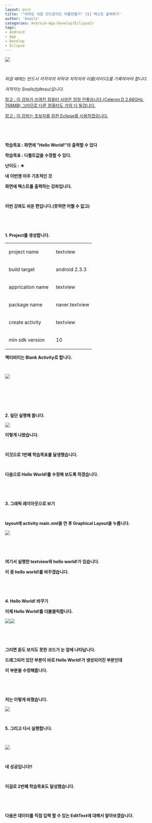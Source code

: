 ```yaml
---
layout: post
title: '"아마도 쉬운 안드로이드 어플만들기" [5] 텍스트 출력하기'
author: 'Snails'
categories: Android-App-Develop(Eclipse2)
tags:
- Android
- App
- Develop
- Eclipse
---
```



<script> location.href='https://cafe.naver.com/develoid/233181' ; </script>

<p><img src="https://dthumb-phinf.pstatic.net/?src=%22http%3A%2F%2Fblogfiles.naver.net%2F20130427_51%2Ftjdtnsu_13670324652685asRT_JPEG%2Fand.jpg%22&amp;type=cafe_wa740"></p><p>&nbsp;</p><p><i>퍼갈 때에는 반드시 저작자의 허락과 저작자의 이름(아이디)를 기록하어야 합니다.</i></p><p><i>저작자는 Snails(tjdtnsu)입니다.</i></p><p><u>참고 : 이 강좌가 쓰여진 컴퓨터 사양은 엄청 안좋습니다.(Celeron D 2.66GHz, 768MB) 그러므로 다른 컴퓨터도 거의 다 될겁니다.</u>&nbsp;</p><p><u>참고 : 이 강좌는 초보자를 위한 Eclipse를 사용하였습니다.<b></u></p><p>&nbsp;</p><p>&nbsp;</p><p><b>학습목표 : 화면에 "Hello World!"라 출력할 수 있다</b></p><p><b>학습목표 : 디폴트값을 수정할 수 있다.<b></b></p><p><b>난이도 : ★</b></p><p><b><b></b></p><p><b>﻿</b><b>네 이번엔 아주 기초적인 것</p><p>화면에 텍스트를 출력하는 강좌입니다.</p><p>&nbsp;</p><p>이번 강좌도 쉬운 편입니다.(못하면 어쩔 수 없고)</p><p>&nbsp;</p><p>&nbsp;</p><p>1. Project를 생성합니다.</p><table><tbody><tr><td  ><p>&nbsp;project name&nbsp;</p></td><td  ><p>&nbsp;textview</p></td></tr><tr><td  ><p>&nbsp;build target&nbsp;</p></td><td  ><p>&nbsp;android 2.3.3&nbsp;</p></td></tr><tr><td  ><p>&nbsp;apprication name&nbsp;</p></td><td  ><p>&nbsp;textview</p></td></tr><tr><td  ><p>&nbsp;package name&nbsp;</p></td><td  ><p>&nbsp;naver.textview</p></td></tr><tr><td  ><p>&nbsp;create activity&nbsp;</p></td><td  ><p>&nbsp;textview</p></td></tr><tr><td  ><p>&nbsp;min sdk version&nbsp;</p></td><td  ><p>&nbsp;10</p></td></tr></tbody></table><p>액티비티는 Blank Activity로 합니다.</p><p>&nbsp;</p><p><img src="https://dthumb-phinf.pstatic.net/?src=%22http%3A%2F%2Fblogfiles.naver.net%2F20130427_152%2Ftjdtnsu_1367033216338jgoWF_PNG%2F%25C1%25A6%25B8%25F1_%25BE%25F8%25C0%25BD.PNG%22&amp;type=cafe_wa740">&nbsp;</p><p>&nbsp;</p><p>&nbsp;</p><p>&nbsp;</p><p>2. 일단 실행해 봅니다.</p><p><img src="https://dthumb-phinf.pstatic.net/?src=%22http%3A%2F%2Fblogfiles.naver.net%2F20130427_277%2Ftjdtnsu_1367033542014W3egG_PNG%2F%25C1%25A6%25B8%25F1_%25BE%25F8%25C0%25BD.PNG%22&amp;type=cafe_wa740"></p><p>이렇게 나왔습니다.&nbsp;</p><p>&nbsp;</p><p>이것으로 1번째 학습목표를 달생했습니다.</p><p>&nbsp;</p><p>다음으로 Hello World!를 수정해 보도록 하겠습니다.</p><p>&nbsp;</p><p>&nbsp;</p><p>3. 그래픽 레이아웃으로 보기&nbsp;</p><p>&nbsp;</p><p>layout에 activity main.xml을 연 후 Graphical Layout을 누릅니다.&nbsp;</p><p><img src="https://dthumb-phinf.pstatic.net/?src=%22http%3A%2F%2Fblogfiles.naver.net%2F20130427_225%2Ftjdtnsu_1367033804696poyLY_PNG%2F%25C1%25A6%25B8%25F1_%25BE%25F8%25C0%25BD.PNG%22&amp;type=cafe_wa740"></p><p>&nbsp;</p><p>&nbsp;</p><p>여기서 실행한 textview와 hello world!가 있습니다.</p><p>이 중 hello world!를 바꾸겠습니다.</p><p>&nbsp;</p><p>&nbsp;</p><p>4. Hello World! 바꾸기</p><p>이제 Hello World!를 더블클릭합니다.</p><p><img src="https://dthumb-phinf.pstatic.net/?src=%22http%3A%2F%2Fblogfiles.naver.net%2F20130427_13%2Ftjdtnsu_1367033997812agxBS_PNG%2F%25C1%25A6%25B8%25F1_%25BE%25F8%25C0%25BD.PNG%22&amp;type=cafe_wa740"><img src="https://dthumb-phinf.pstatic.net/?src=%22http%3A%2F%2Fblogfiles.naver.net%2F20130427_271%2Ftjdtnsu_1367034158543jBlWt_PNG%2F%25C1%25A6%25B8%25F1_%25BE%25F8%25C0%25BD.PNG%22&amp;type=cafe_wa740"></p><p>&nbsp;</p><p>&nbsp;</p><p>그리면 듣도 보지도 못한 코드가 눈 앞에 나타납니다.</p><p>드래그되어 있던 부분이 바로 Hello World!가 생성되어진 부분인데</p><p>이 부분을 수정해줍니다.&nbsp;</p><p>&nbsp;</p><p>&nbsp;</p><p>저는 이렇게 바꿨습니다.</p><p><img src="https://dthumb-phinf.pstatic.net/?src=%22http%3A%2F%2Fblogfiles.naver.net%2F20130427_243%2Ftjdtnsu_1367034304610P17Wa_PNG%2F%25C1%25A6%25B8%25F1_%25BE%25F8%25C0%25BD.PNG%22&amp;type=cafe_wa740"></p><p>&nbsp;</p><p>5. 그리고 다시 실행합니다.</p><p>&nbsp;</p><p><img src="https://dthumb-phinf.pstatic.net/?src=%22http%3A%2F%2Fblogfiles.naver.net%2F20130427_152%2Ftjdtnsu_1367034398330la9So_PNG%2F%25C1%25A6%25B8%25F1_%25BE%25F8%25C0%25BD.PNG%22&amp;type=cafe_wa740"></p><p>&nbsp;</p><p>네 성공입니다!!</p><p>&nbsp;</p><p>이걸로 2번째 학습목표도 달성했습니다.</p><p>&nbsp;</p><p>&nbsp;</p><p>다음은 데이터를 직접 입력 할 수 있는 EditText에 대해서 알아보겠습니다.&nbsp;</p>
